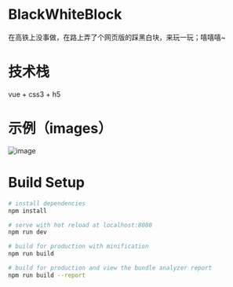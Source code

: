 # BlackWhiteBlock

在高铁上没事做，在路上弄了个网页版的踩黑白块，来玩一玩；嘻嘻嘻~

# 技术栈

vue + css3 + h5

# 示例（images）

![image](https://github.com/SupermanWenZai/BlackWhiteBlock/blob/master/src/assets/images/block.png)

# Build Setup

``` bash
# install dependencies
npm install

# serve with hot reload at localhost:8080
npm run dev

# build for production with minification
npm run build

# build for production and view the bundle analyzer report
npm run build --report
```
